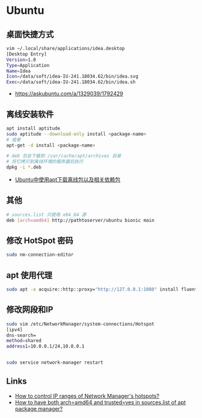 # Ubuntu

## 桌面快捷方式

```sh
vim ~/.local/share/applications/idea.desktop
[Desktop Entry]
Version=1.0
Type=Application
Name=Idea
Icon=/data/soft/idea-IU-241.18034.62/bin/idea.svg
Exec=/data/soft/idea-IU-241.18034.62/bin/idea.sh
```

- https://askubuntu.com/a/1329039/1792429

## 离线安装软件

```sh
apt install aptitude
sudo aptitude --download-only install <package-name>
# 或者
apt-get -d install <package-name>

# deb 包会下载到 /var/cache/apt/archives 目录
# 将它拷贝到离线环境的服务器后执行
dpkg -i *.deb
```

- [Ubuntu中使用apt下载离线包以及相关依赖包](https://www.cnblogs.com/guangdelw/p/17412992.html)

## 其他

```sh
# sources.list 只使用 x84_64 源
deb [arch=amd64] http://pathtoserver/ubuntu bionic main
```

## 修改 HotSpot 密码

```sh
sudo nm-connection-editor
```

## apt 使用代理

```sh
sudo apt -o acquire::http::proxy="http://127.0.0.1:1080" install fluent-bit
```

## 修改网段和IP

```sh
sudo vim /etc/NetworkManager/system-connections/Hotspot
[ipv4]
dns-search=
method=shared
address1=10.0.0.1/24,10.0.0.1


sudo service network-manager restart
```

## Links

- [How to control IP ranges of Network Manager's hotspots?](https://askubuntu.com/questions/844913/how-to-control-ip-ranges-of-network-managers-hotspots)
- [How to have both arch=amd64 and trusted=yes in sources.list of apt package manager?](https://askubuntu.com/questions/1212851/how-to-have-both-arch-amd64-and-trusted-yes-in-sources-list-of-apt-package-manag)
